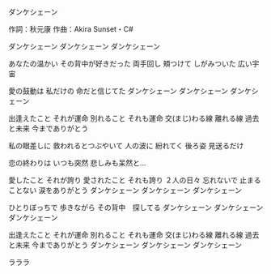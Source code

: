 ダンケシェーン

作詞：秋元康
作曲：Akira Sunset・C#

ダンケシェーン
ダンケシェーン
ダンケシェーン

あなたの温かい
その背中が好きだった
両手回し
頬つけて
しがみついた
広い宇宙

愛の鼓動は
私だけの
命だと信じてた
ダンケシェーン
ダンケシェーン
ダンケシェーン

出逢えたこと
それが運命
別れること
それも運命
交(まじ)わる線
離れる線
過去と未来
今までありがとう

私の眼差しに
救われるとつぶやいて
人の波に
紛れてく
後ろ姿
見送るだけ

恋の終わりは
いつも突然
悲しみも呆然と…

愛したこと
それが誇り
愛されたこと
それも誇り
２人の日々
忘れないで
止まることない
涙をありがとう
ダンケシェーン
ダンケシェーン
ダンケシェーン

ひとりぼっちで
歩きながら
その背中　探してる
ダンケシェーン
ダンケシェーン
ダンケシェーン

出逢えたこと
それが運命
別れること
それも運命
交(まじ)わる線
離れる線
過去と未来
今までありがとう
ダンケシェーン
ダンケシェーン
ダンケシェーン

ラララ